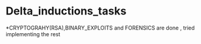 # Delta_inductions_tasks
*CRYPTOGRAHY(RSA),BINARY_EXPLOITS and FORENSICS are done , tried implementing the rest 
